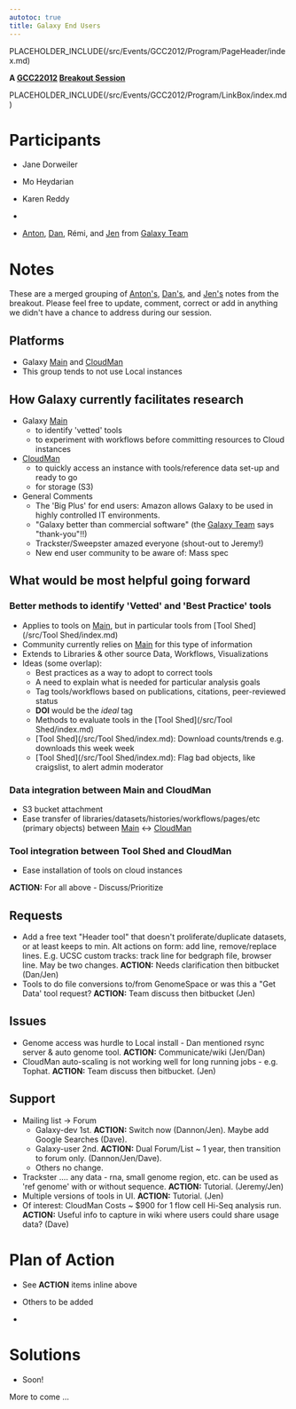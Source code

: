```yaml
---
autotoc: true
title: Galaxy End Users
---
```

PLACEHOLDER_INCLUDE(/src/Events/GCC2012/Program/PageHeader/index.md)



**A [GCC22012](/src/Events/GCC2012/index.md) [Breakout Session](/src/Events/GCC2012/Program/Breakouts/index.md)**

PLACEHOLDER_INCLUDE(/src/Events/GCC2012/Program/LinkBox/index.md)
<div class='right'></div>

# Participants

* Jane Dorweiler
* Mo Heydarian
* Karen Reddy

 * 
* [Anton](/src/anton/index.md), [Dan](/src/Dan/index.md), Rémi, and [Jen](/src/JenniferJackson/index.md) from [Galaxy Team](/src/GalaxyTeam/index.md)

# Notes

These are a merged grouping of [Anton's](/src/anton/index.md), [Dan's](/src/Dan/index.md), and [Jen's](/src/JenniferJackson/index.md) notes from the breakout.  Please feel free to update, comment, correct or add in anything we didn't have a chance to address during our session.


## Platforms

* Galaxy [Main](/src/Main/index.md) and [CloudMan](/src/CloudMan/index.md)
* This group tends to not use Local instances

## How Galaxy currently facilitates research

* Galaxy [Main](/src/Main/index.md)
  * to identify 'vetted' tools
  * to experiment with workflows before committing resources to Cloud instances
* [CloudMan](/src/CloudMan/index.md)
  * to quickly access an instance with tools/reference data set-up and ready to go
  * for storage (S3)
* General Comments
  * The 'Big Plus' for end users: Amazon allows Galaxy to be used in highly controlled IT environments. 
  * "Galaxy better than commercial software" (the [Galaxy Team](/src/GalaxyTeam/index.md) says "thank-you"!!)
  * Trackster/Sweepster amazed everyone (shout-out to Jeremy!)
  * New end user community to be aware of: Mass spec

## What would be most helpful going forward

### Better methods to identify 'Vetted' and 'Best Practice' tools

* Applies to tools on [Main](/src/Main/index.md), but in particular tools from [Tool Shed](/src/Tool Shed/index.md)
* Community currently relies on [Main](/src/Main/index.md) for this type of information
* Extends to Libraries & other source Data, Workflows, Visualizations
* Ideas (some overlap):
  * Best practices as a way to adopt to correct tools
  * A need to explain what is needed for particular analysis goals
  * Tag tools/workflows based on publications, citations, peer-reviewed status
  * **DOI** would be the *ideal* tag
  * Methods to evaluate tools in the [Tool Shed](/src/Tool Shed/index.md)
  * [Tool Shed](/src/Tool Shed/index.md): Download counts/trends e.g. downloads this week week
  * [Tool Shed](/src/Tool Shed/index.md): Flag bad objects, like craigslist, to alert admin moderator

### Data integration between Main and CloudMan

* S3 bucket attachment
* Ease transfer of libraries/datasets/histories/workflows/pages/etc (primary objects) between [Main](/src/Main/index.md) &harr; [CloudMan](/src/CloudMan/index.md)

### Tool integration between Tool Shed and CloudMan

* Ease installation of tools on cloud instances

**ACTION:** For all above - Discuss/Prioritize

## Requests

* Add a free text "Header tool" that doesn't proliferate/duplicate datasets, or at least keeps to min. Alt actions on form: add line, remove/replace lines. E.g. UCSC custom tracks: track line for bedgraph file, browser line. May be two changes. **ACTION:** Needs clarification then bitbucket (Dan/Jen)
* Tools to do file conversions to/from GenomeSpace or was this a "Get Data' tool request? **ACTION:** Team discuss then bitbucket (Jen)

## Issues

* Genome access was hurdle to Local install - Dan mentioned rsync server & auto genome tool. **ACTION:** Communicate/wiki (Jen/Dan)
* CloudMan auto-scaling is not working well for long running jobs - e.g. Tophat. **ACTION:** Team discuss then bitbucket. (Jen)

## Support

* Mailing list &rarr; Forum
  * Galaxy-dev 1st. **ACTION:** Switch now (Dannon/Jen). Maybe add Google Searches (Dave).
  * Galaxy-user 2nd. **ACTION:** Dual Forum/List ~ 1 year, then transition to forum only. (Dannon/Jen/Dave).
  * Others no change.
* Trackster .... any data - rna, small genome region, etc. can be used as 'ref genome' with or without sequence. **ACTION:** Tutorial. (Jeremy/Jen)
* Multiple versions of tools in UI. **ACTION:** Tutorial. (Jen)
* Of interest: CloudMan Costs ~ $900 for 1 flow cell Hi-Seq analysis run. **ACTION:** Useful info to capture in wiki where users could share usage data? (Dave)

# Plan of Action

* See **ACTION** items inline above
* Others to be added

 * 

# Solutions

* Soon!

More to come ...
